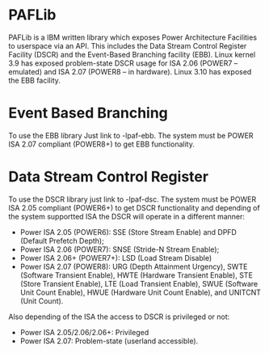 PAFLib
======

PAFLib is a IBM written library which exposes Power Architecture Facilities to
userspace via an API. This includes the Data Stream Control Register Facility
(DSCR) and the Event-Based Branching facility (EBB). Linux kernel 3.9 has exposed
problem-state DSCR usage for ISA 2.06 (POWER7 – emulated) and ISA 2.07 (POWER8
– in hardware). Linux 3.10 has exposed the EBB facility.


Event Based Branching
=====================

To use the EBB library Just link to -lpaf-ebb. The system must be POWER ISA
2.07 compliant (POWER8+) to get EBB functionality.


Data Stream Control Register
============================

To use the DSCR library just link to -lpaf-dsc. The system must be POWER ISA
2.05 compliant (POWER6+) to get DSCR functionality and depending of the system
supportted ISA the DSCR will operate in a different manner:

 * Power ISA 2.05 (POWER6): SSE (Store Stream Enable) and DPFD (Default Prefetch
   Depth);
 * Power ISA 2.06 (POWER7): SNSE (Stride-N Stream Enable);
 * Power ISA 2.06+ (POWER7+): LSD (Load Stream Disable)
 * Power ISA 2.07 (POWER8): URG (Depth Attainment Urgency), SWTE (Software
   Transient Enable), HWTE (Hardware Transient Enable), STE (Store Transient
   Enable), LTE (Load Transient Enable), SWUE (Software Unit Count Enable),
   HWUE (Hardware Unit Count Enable), and UNITCNT (Unit Count).
   
Also depending of the ISA the access to DSCR is privileged or not:

 * Power ISA 2.05/2.06/2.06+: Privileged
 * Power ISA 2.07: Problem-state (userland accessible).
